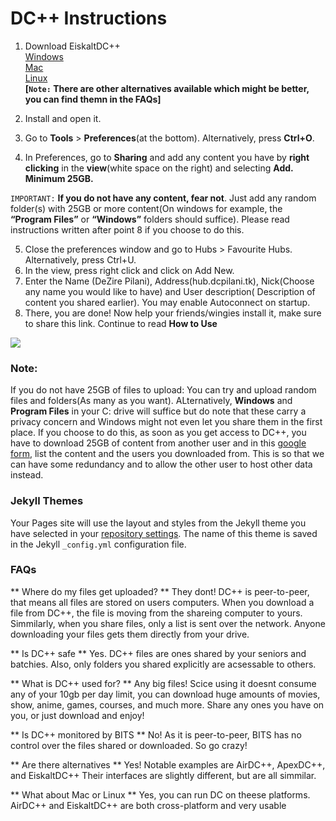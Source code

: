 # DC++ Instructions

1)	Download EiskaltDC++   
        [Windows](https://sourceforge.net/projects/eiskaltdcpp/files/Windows/)  
        [Mac](https://sourceforge.net/projects/eiskaltdcpp/files/Linux/)  
        [Linux](https://sourceforge.net/projects/eiskaltdcpp/files/Linux/)  
        **[`Note:` There are other alternatives available which might be better, you can find themn in the FAQs]**

2)	Install and open it.
3)	Go to **Tools** > **Preferences**(at the bottom). Alternatively, press **Ctrl+O**.
4)	In Preferences, go to **Sharing** and add any content you have by **right clicking** in the **view**(white space on the right) and selecting **Add. Minimum 25GB.**    

`IMPORTANT:`
**If you do not have any content, fear not**. Just add any random folder(s) with 25GB or more content(On windows for example, the **“Program Files”** or **“Windows”** folders should suffice). Please read instructions written after point 8 if you choose to do this.


5)	Close the preferences window and go to Hubs > Favourite Hubs. Alternatively, press Ctrl+U.
6)	In the view, press right click and click on Add New. 
7)	Enter the Name (DeZire Pilani), Address(hub.dcpilani.tk), Nick(Choose any name you would like to have) and User description( Description of content you shared earlier). You may enable Autoconnect on startup.  
8)	There, you are done! Now help your friends/wingies install it, make sure to share this link. Continue to read **How to Use**
 
<img src="https://images.weserv.nl/?url=raw.githubusercontent.com/Slydite/DC-Guide/master/Picture1.png?v=4&h=500&w=300&maxage=7d"> 



### Note:
If you do not have 25GB of files to upload: You can try and upload random files and folders(As many as you want). ALternatively, **Windows** and **Program Files** in your C: drive will suffice but do note that these carry a privacy concern and Windows might not even let you share them in the first place. If you choose to do this, as soon as you get access to DC++, you have to download 25GB of content from another user and in this [google form](https://forms.gle/NsT7SRp5nSgqpCUX8), list the content and the users you downloaded from. This is so that we can have some redundancy and to allow the other user to host other data instead. 




### Jekyll Themes

Your Pages site will use the layout and styles from the Jekyll theme you have selected in your [repository settings](https://github.com/Slydite/DC-guide/settings/pages). The name of this theme is saved in the Jekyll `_config.yml` configuration file.

### FAQs

** Where do my files get uploaded? **
They dont! DC++ is peer-to-peer, that means all files are stored on users computers. When you download a file from DC++, the file is moving from the shareing computer to yours. Simmilarly, when you share files, only a list is sent over the network. Anyone downloading your files gets them directly from your drive.

** Is DC++ safe **
Yes. DC++ files are ones shared by your seniors and batchies.
Also, only folders you shared explicitly are acsessable to others.

** What is DC++ used for? **
Any big files! Scice using it doesnt consume any of your 10gb per day limit, you can download huge amounts of movies, show, anime, games, courses, and much more. Share any ones you have on you, or just download and enjoy!

** Is DC++ monitored by BITS **
No! As it is peer-to-peer, BITS has no control over the files shared or downloaded. So go crazy!

** Are there alternatives **
Yes! Notable examples are AirDC++, ApexDC++, and EiskaltDC++
Their interfaces are slightly different, but are all simmilar.

** What about Mac or Linux **
Yes, you can run DC on theese platforms. AirDC++ and EiskaltDC++ are both cross-platform and very usable
